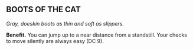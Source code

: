 ## BOOTS OF THE CAT

_Gray, doeskin boots as thin and soft as slippers._

**Benefit.** You can jump up to a near distance from a standstill. Your checks to move silently are always easy (DC 9).

